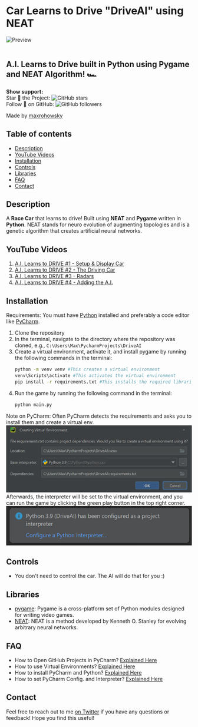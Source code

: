 # Car Learns to Drive "DriveAI" using NEAT

![Preview](preview.gif)
<br>
<br>

##  **A.I. Learns to Drive** built in **Python** using **Pygame** and **NEAT Algorithm**! 🏎️

**Show support:**
<br>
Star 🌟 the Project: ![GitHub stars](https://img.shields.io/github/stars/maxrohowsky/DriveAI.svg?style=social&label=Star)
<br>
Follow 🤝 on GitHub: ![GitHub followers](https://img.shields.io/github/followers/maxrohowsky.svg?style=social&label=Follow)
<br>

Made by [maxrohowsky](https://twitter.com/maxrohowsky)

## Table of contents

- [Description](#description)
- [YouTube Videos](#youtube-videos)
- [Installation](#installation)
- [Controls](#controls)
- [Libraries](#libraries)
- [FAQ](#faq)
- [Contact](#contact)

## Description

A **Race Car** that learns to drive! Built using **NEAT** and **Pygame** written in **Python**. 
NEAT stands for neuro evolution of augmenting topologies and is a genetic algorithm that creates artificial neural networks.

## YouTube Videos

1. [A.I. Learns to DRIVE #1 - Setup & Display Car](https://youtu.be/GxjNDjOSLXY)
2. [A.I. Learns to DRIVE #2 - The Driving Car](https://youtu.be/Dst4yrtFOAg)
3. [A.I. Learns to DRIVE #3 - Radars](https://youtu.be/JNAtyw_NENo)
4. [A.I. Learns to DRIVE #4 - Adding the A.I.](https://youtu.be/tgoLDCdqyBU)

## Installation
Requirements: You must have [Python](https://www.python.org/downloads/) installed and preferably a code editor like [PyCharm](https://www.jetbrains.com/pycharm/download/).

1. Clone the repository 
2. In the terminal, navigate to the directory where the repository was cloned, e.g., `C:\Users\Max\PycharmProjects\DriveAI`
3. Create a virtual environment, activate it, and install pygame by running the following commands in the terminal:
    ```bash
    python -m venv venv #This creates a virtual environment
    venv\Scripts\activate #This activates the virtual environment
    pip install -r requirements.txt #This installs the required libraries
    ```
4. Run the game by running the following command in the terminal:
    ```bash
    python main.py
    ```
Note on PyCharm: Often PyCharm detects the requirements and asks you to install them and create a virtual env. 
![Preview](pycharm-requirements.PNG)
Afterwards, the interpreter will be set to the virtual environment, and you can run the game by clicking the green play button in the top right corner.
![Preview](pycharm-interpreter.PNG)

## Controls
- You don't need to control the car. The AI will do that for you :)

## Libraries

- [pygame](https://www.pygame.org/news): Pygame is a cross-platform set of Python modules designed for writing video games.
- [NEAT](https://neat-python.readthedocs.io/en/latest/): NEAT is a method developed by Kenneth O. Stanley for evolving arbitrary neural networks.

## FAQ
- How to Open GitHub Projects in PyCharm? [Explained Here](https://youtu.be/cAnWazo5pFU)
- How to use Virtual Environments? [Explained Here](https://youtu.be/2P30W3TN4nI)
- How to install PyCharm and Python? [Explained Here](https://youtu.be/XsL8JDkH-ec)
- How to set PyCharm Config. and Interpreter? [Explained Here](https://youtu.be/OajNS-WHiUI)

## Contact

Feel free to reach out to me [on Twitter](https://twitter.com/maxrohowsky) if you have any questions or feedback! Hope you find this useful!
